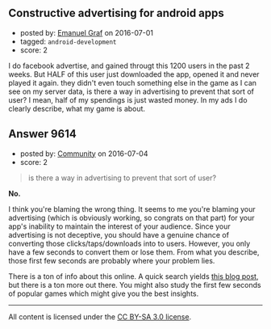 ## Constructive advertising for android apps

- posted by: [Emanuel Graf](https://stackexchange.com/users/5310240/emanuel-graf) on 2016-07-01
- tagged: `android-development`
- score: 2

I do facebook advertise, and gained througt this 1200 users in the past 2 weeks. But HALF of this user just downloaded the app, opened it and never played it again. they didn't even touch something else in the game as I can see on my server data, is there a way in advertising to prevent that sort of user? I mean, half of my spendings is just wasted money. In my ads I do clearly describe, what my game is about.


## Answer 9614

- posted by: [Community](https://stackexchange.com/users/-1/community) on 2016-07-04
- score: 2

> is there a way in advertising to prevent that sort of user?

**No.**

I think you're blaming the wrong thing. It seems to me you're blaming your advertising (which is obviously working, so congrats on that part) for your app's inability to maintain the interest of your audience. Since your advertising is not deceptive, you should have a genuine chance of converting those clicks/taps/downloads into to users. However, you only have a few seconds to convert them or lose them. From what you describe, those first few seconds are probably where your problem lies.

There is a ton of info about this online. A quick search yields [this blog post](http://blog.eyequant.com/blog/2013/04/08/how-many-seconds-does-your-website-have-to-capture-user-attention), but there is a ton more out there. You might also study the first few seconds of popular games which might give you the best insights.



---

All content is licensed under the [CC BY-SA 3.0 license](https://creativecommons.org/licenses/by-sa/3.0/).
